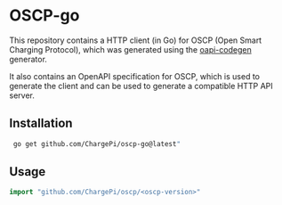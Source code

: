 # OSCP-go

This repository contains a HTTP client (in Go) for OSCP (Open Smart Charging Protocol), which was generated using
the [oapi-codegen](https://github.com/deepmap/oapi-codegen#overview) generator.

It also contains an OpenAPI specification for OSCP, which is used to generate the client and can be used to generate
a compatible HTTP API server.

## Installation

```bash
 go get github.com/ChargePi/oscp-go@latest"
```

## Usage

```go
import "github.com/ChargePi/oscp/<oscp-version>"
```